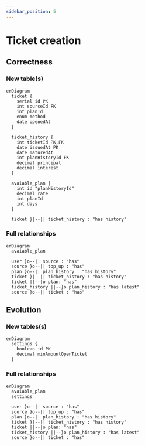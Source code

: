 ```yaml
---
sidebar_position: 5
---
```


# Ticket creation

## Correctness

### New table(s)

```mermaid
erDiagram
  ticket {
    serial id PK
    int sourceId FK
    int planId
    enum method
    date openedAt
  }

  ticket_history {
    int ticketId PK,FK
    date issuedAt PK
    date maturedAt
    int planHistoryId FK
    decimal principal
    decimal interest
  }

  avaiable_plan {
    int id "planHistoryId"
    decimal rate
    int planId
    int days
  }

  ticket }|--|| ticket_history : "has history"
```

### Full relationships

```mermaid
erDiagram
  avaiable_plan

  user }o--|| source : "has"
  source }o--|| top_up : "has"
  plan }o--|| plan_history : "has history"
  ticket }|--|| ticket_history : "has history"
  ticket ||--|o plan: "has"
  ticket_history ||--}o plan_history : "has latest"
  source }o--|| ticket : "has"
```

## Evolution

### New tables(s)

```mermaid
erDiagram
  settings {
    boolean id PK
    decimal minAmountOpenTicket
  }
```

### Full relationships

```mermaid
erDiagram
  avaiable_plan
  settings

  user }o--|| source : "has"
  source }o--|| top_up : "has"
  plan }o--|| plan_history : "has history"
  ticket }|--|| ticket_history : "has history"
  ticket ||--|o plan: "has"
  ticket_history ||--}o plan_history : "has latest"
  source }o--|| ticket : "has"
```
